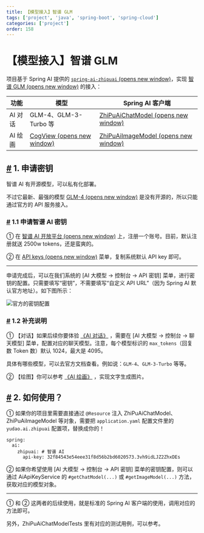 ```yaml
---
title: 【模型接入】智谱 GLM
tags: ['project', 'java', 'spring-boot', 'spring-cloud']
categories: ['project']
order: 158
---
```

# 【模型接入】智谱 GLM

项目基于 Spring AI 提供的 [`spring-ai-zhipuai`  (opens new window)](https://github.com/spring-projects/spring-ai/tree/main/models/spring-ai-zhipuai)，实现 [智谱 GLM  (opens new window)](https://zhipuai.cn/) 的接入：

 

| 功能 | 模型 | Spring AI 客户端 |
| --- | --- | --- |
| AI 对话 | GLM-4、GLM-3-Turbo 等 | [ZhiPuAiChatModel  (opens new window)](https://github.com/spring-projects/spring-ai/blob/main/models/spring-ai-zhipuai/src/main/java/org/springframework/ai/zhipuai/ZhiPuAiChatModel.java) |
| AI 绘画 | [CogView  (opens new window)](https://github.com/THUDM/CogView) | [ZhiPuAiImageModel  (opens new window)](https://github.com/spring-projects/spring-ai/blob/main/models/spring-ai-zhipuai/src/main/java/org/springframework/ai/zhipuai/ZhiPuAiImageModel.java) |

 ## [#](#_1-申请密钥) 1. 申请密钥

 智谱 AI 有开源模型，可以私有化部署。

 不过它最新、最强的模型 [GLM-4  (opens new window)](https://zhipuai.cn/news/5) 是没有开源的，所以只能通过官方的 API 服务接入。

 ### [#](#_1-1-申请智谱-ai-密钥) 1.1 申请智谱 AI 密钥

 ① 在 [智谱 AI 开放平台  (opens new window)](https://bigmodel.cn/) 上，注册一个账号。目前，默认注册就送 2500w tokens，还是蛮爽的。

 ② 在 [API keys  (opens new window)](https://open.bigmodel.cn/usercenter/apikeys) 菜单，复制系统默认 API key 即可。

 

---

 申请完成后，可以在我们系统的 [AI 大模型 -> 控制台 -> API 密钥] 菜单，进行密钥的配置。只需要填写“密钥”，不需要填写“自定义 API URL”（因为 Spring AI 默认官方地址）。如下图所示：

 ![官方的密钥配置](https://cloud.iocoder.cn/img/AI%E6%89%8B%E5%86%8C/%E6%A8%A1%E5%9E%8B%E6%8E%A5%E5%85%A5/%E6%99%BA%E8%B0%B1-%E5%AE%98%E6%96%B9.png)

 ### [#](#_1-2-补充说明) 1.2 补充说明

 ① 【对话】如果后续你要体验 [《AI 对话》](/ai/chat/) ，需要在 [AI 大模型 -> 控制台 -> 聊天模型] 菜单，配置对应的聊天模型。注意，每个模型标识的 `max_tokens`（回复数 Token 数）默认 1024，最大是 4095。

 具体有哪些模型，可以去官方文档查看。例如说：`GLM-4`、`GLM-3-Turbo` 等等。

 ② 【绘图】你可以参考 [《AI 绘画》](/ai/image/) ，实现文字生成图片。

 ## [#](#_2-如何使用) 2. 如何使用？

 ① 如果你的项目里需要直接通过 `@Resource` 注入 ZhiPuAiChatModel、ZhiPuAiImageModel 等对象，需要把 `application.yaml` 配置文件里的 `yudao.ai.zhipuai` 配置项，替换成你的！

 
```
spring:
  ai:
    zhipuai: # 智谱 AI
      api-key: 32f84543e54eee31f8d56b2bd6020573.3vh9idLJZ2ZhxDEs

```
② 如果你希望使用 [AI 大模型 -> 控制台 -> API 密钥] 菜单的密钥配置，则可以通过 AiApiKeyService 的 `#getChatModel(...)` 或 `#getImageModel(...)` 方法，获取对应的模型对象。

 

---

 ① 和 ② 这两者的后续使用，就是标准的 Spring AI 客户端的使用，调用对应的方法即可。

 另外，ZhiPuAiChatModelTests 里有对应的测试用例，可以参考。

